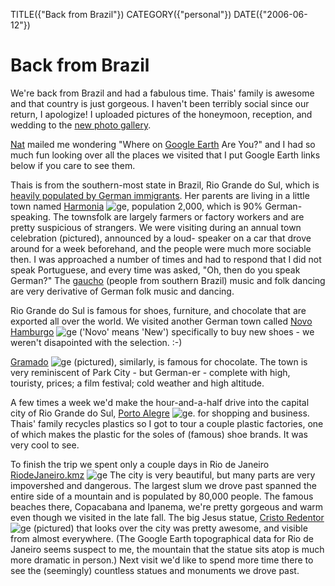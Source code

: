 TITLE({"Back from Brazil"})
CATEGORY({"personal"})
DATE({"2006-06-12"})

Back from Brazil
================

We're back from Brazil and had a fabulous time. Thais' family is
awesome and that country is just gorgeous. I haven't been terribly
social since our return, I apologize! I uploaded pictures of the
honeymoon, reception, and wedding to the [new photo
gallery](http://picasaweb.google.com/whiteinge/Honeymoon).

[Nat](http://erinat.com/blog/) mailed me wondering "Where on [Google
Earth](http://earth.google.com/) Are You?" and I had so much fun
looking over all the places we visited that I put Google Earth links
below if you care to see them.

Thais is from the southern-most state in Brazil, Rio Grande do Sul,
which is [heavily populated by German
immigrants](http://en.wikipedia.org/wiki/German-Brazilian). Her parents
are living in a little town named [Harmonia](./Harmonia.kmz)
![ge](google_earth_link.gif), population 2,000, which is 90%
German-speaking. The townsfolk are largely farmers or factory workers
and are pretty suspicious of strangers. We were visiting during an
annual town celebration (pictured), announced by a loud- speaker on a
car that drove around for a week beforehand, and the people were much
more sociable then. I was approached a number of times and had to
respond that I did not speak Portuguese, and every time was asked, "Oh,
then do you speak German?" The
[gaucho](http://en.wikipedia.org/wiki/Gauchos) (people from southern
Brazil) music and folk dancing are very derivative of German folk music
and dancing.

Rio Grande do Sul is famous for shoes, furniture, and chocolate that are
exported all over the world. We visited another German town called [Novo
Hamburgo](./NovoHamburgo.kmz) ![ge](google_earth_link.gif) ('Novo'
means 'New') specifically to buy new shoes - we weren't disapointed
with the selection. :-)

[Gramado](./Gramado.kmz) ![ge](google_earth_link.gif) (pictured),
similarly, is famous for chocolate. The town is very reminiscent of Park
City - but German-er - complete with high, touristy, prices; a film
festival; cold weather and high altitude.

A few times a week we'd make the hour-and-a-half drive into the capital
city of Rio Grande do Sul, [Porto Alegre](./PortoAlegre.kmz)
![ge](google_earth_link.gif). for shopping and business. Thais' family
recycles plastics so I got to tour a couple plastic factories, one of
which makes the plastic for the soles of (famous) shoe brands. It was
very cool to see.

To finish the trip we spent only a couple days in Rio de Janeiro
[RiodeJaneiro.kmz](RiodeJaneiro.kmz) ![ge](google_earth_link.gif) The city is very
beautiful, but many parts are very impovershed and dangerous. The
largest slum we drove past spanned the entire side of a mountain and is
populated by 80,000 people. The famous beaches there, Copacabana and
Ipanema, we're pretty gorgeous and warm even though we visited in the
late fall. The big Jesus statue, [Cristo Redentor](./CristoRedentor.kmz)
![ge](google_earth_link.gif) (pictured) that looks over the city was
pretty awesome, and visible from almost everywhere. (The Google Earth
topographical data for Rio de Janeiro seems suspect to me, the mountain
that the statue sits atop is much more dramatic in person.) Next visit
we'd like to spend more time there to see the (seemingly) countless
statues and monuments we drove past.
